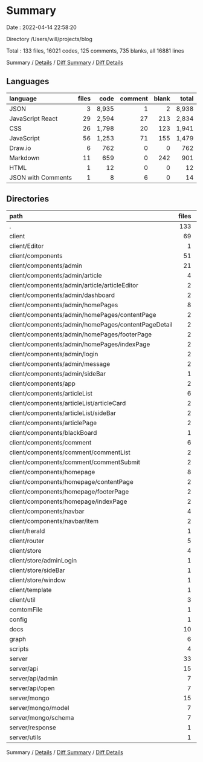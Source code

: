 # Summary

Date : 2022-04-14 22:58:20

Directory /Users/will/projects/blog

Total : 133 files,  16021 codes, 125 comments, 735 blanks, all 16881 lines

Summary / [Details](details.md) / [Diff Summary](diff.md) / [Diff Details](diff-details.md)

## Languages
| language | files | code | comment | blank | total |
| :--- | ---: | ---: | ---: | ---: | ---: |
| JSON | 3 | 8,935 | 1 | 2 | 8,938 |
| JavaScript React | 29 | 2,594 | 27 | 213 | 2,834 |
| CSS | 26 | 1,798 | 20 | 123 | 1,941 |
| JavaScript | 56 | 1,253 | 71 | 155 | 1,479 |
| Draw.io | 6 | 762 | 0 | 0 | 762 |
| Markdown | 11 | 659 | 0 | 242 | 901 |
| HTML | 1 | 12 | 0 | 0 | 12 |
| JSON with Comments | 1 | 8 | 6 | 0 | 14 |

## Directories
| path | files | code | comment | blank | total |
| :--- | ---: | ---: | ---: | ---: | ---: |
| . | 133 | 16,021 | 125 | 735 | 16,881 |
| client | 69 | 3,837 | 52 | 376 | 4,265 |
| client/Editor | 1 | 5 | 0 | 1 | 6 |
| client/components | 51 | 3,367 | 35 | 321 | 3,723 |
| client/components/admin | 21 | 1,917 | 6 | 170 | 2,093 |
| client/components/admin/article | 4 | 448 | 6 | 29 | 483 |
| client/components/admin/article/articleEditor | 2 | 175 | 6 | 13 | 194 |
| client/components/admin/dashboard | 2 | 10 | 0 | 2 | 12 |
| client/components/admin/homePages | 8 | 1,132 | 0 | 90 | 1,222 |
| client/components/admin/homePages/contentPage | 2 | 140 | 0 | 12 | 152 |
| client/components/admin/homePages/contentPageDetail | 2 | 367 | 0 | 29 | 396 |
| client/components/admin/homePages/footerPage | 2 | 286 | 0 | 25 | 311 |
| client/components/admin/homePages/indexPage | 2 | 339 | 0 | 24 | 363 |
| client/components/admin/login | 2 | 145 | 0 | 19 | 164 |
| client/components/admin/message | 2 | 14 | 0 | 2 | 16 |
| client/components/admin/sideBar | 1 | 66 | 0 | 8 | 74 |
| client/components/app | 2 | 52 | 1 | 9 | 62 |
| client/components/articleList | 6 | 395 | 2 | 39 | 436 |
| client/components/articleList/articleCard | 2 | 100 | 0 | 10 | 110 |
| client/components/articleList/sideBar | 2 | 131 | 0 | 15 | 146 |
| client/components/articlePage | 2 | 83 | 1 | 13 | 97 |
| client/components/blackBoard | 1 | 13 | 0 | 1 | 14 |
| client/components/comment | 6 | 314 | 10 | 29 | 353 |
| client/components/comment/commentList | 2 | 84 | 3 | 6 | 93 |
| client/components/comment/commentSubmit | 2 | 145 | 4 | 11 | 160 |
| client/components/homepage | 8 | 447 | 15 | 49 | 511 |
| client/components/homepage/contentPage | 2 | 93 | 4 | 8 | 105 |
| client/components/homepage/footerPage | 2 | 175 | 7 | 19 | 201 |
| client/components/homepage/indexPage | 2 | 93 | 4 | 8 | 105 |
| client/components/navbar | 4 | 131 | 0 | 10 | 141 |
| client/components/navbar/item | 2 | 30 | 0 | 3 | 33 |
| client/herald | 1 | 51 | 0 | 5 | 56 |
| client/router | 5 | 200 | 6 | 17 | 223 |
| client/store | 4 | 91 | 0 | 16 | 107 |
| client/store/adminLogin | 1 | 32 | 0 | 3 | 35 |
| client/store/sideBar | 1 | 21 | 0 | 3 | 24 |
| client/store/window | 1 | 14 | 0 | 3 | 17 |
| client/template | 1 | 12 | 0 | 0 | 12 |
| client/util | 3 | 30 | 3 | 3 | 36 |
| comtomFile | 1 | 937 | 6 | 1 | 944 |
| config | 1 | 27 | 0 | 1 | 28 |
| docs | 10 | 655 | 0 | 239 | 894 |
| graph | 6 | 762 | 0 | 0 | 762 |
| scripts | 4 | 109 | 22 | 16 | 147 |
| server | 33 | 636 | 25 | 87 | 748 |
| server/api | 15 | 427 | 8 | 62 | 497 |
| server/api/admin | 7 | 246 | 8 | 36 | 290 |
| server/api/open | 7 | 129 | 0 | 21 | 150 |
| server/mongo | 15 | 131 | 6 | 20 | 157 |
| server/mongo/model | 7 | 18 | 0 | 7 | 25 |
| server/mongo/schema | 7 | 102 | 6 | 8 | 116 |
| server/response | 1 | 11 | 8 | 0 | 19 |
| server/utils | 1 | 34 | 0 | 1 | 35 |

Summary / [Details](details.md) / [Diff Summary](diff.md) / [Diff Details](diff-details.md)